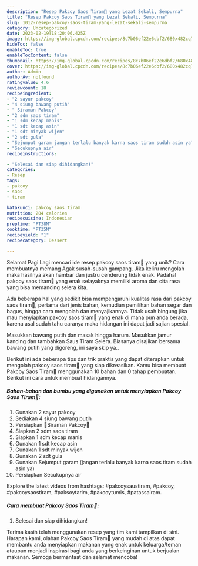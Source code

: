 ```yaml
---
description: "Resep Pakcoy Saos Tiram🥬 yang Lezat Sekali, Sempurna"
title: "Resep Pakcoy Saos Tiram🥬 yang Lezat Sekali, Sempurna"
slug: 1012-resep-pakcoy-saos-tiram-yang-lezat-sekali-sempurna
category: Uncategorized
date: 2023-02-19T18:20:06.425Z
image: https://img-global.cpcdn.com/recipes/8c7b06ef22e6dbf2/680x482cq70/pakcoy-saos-tiram-foto-resep-utama.jpg
hideToc: false
enableToc: true
enableTocContent: false
thumbnail: https://img-global.cpcdn.com/recipes/8c7b06ef22e6dbf2/680x482cq70/pakcoy-saos-tiram-foto-resep-utama.jpg
cover: https://img-global.cpcdn.com/recipes/8c7b06ef22e6dbf2/680x482cq70/pakcoy-saos-tiram-foto-resep-utama.jpg
author: Admin
authorAv: notfound
ratingvalue: 4.6
reviewcount: 18
recipeingredient:
- "2 sayur pakcoy"
- "4 siung bawang putih"
- " Siraman Pakcoy"
- "2 sdm saos tiram"
- "1 sdm kecap manis"
- "1 sdt kecap asin"
- "1 sdt minyak wijen"
- "2 sdt gula"
- "Sejumput garam jangan terlalu banyak karna saos tiram sudah asin ya"
- "Secukupnya air"
recipeinstructions:

- "Selesai dan siap dihidangkan!"
categories:
- Resep
tags:
- pakcoy
- saos
- tiram

katakunci: pakcoy saos tiram 
nutrition: 204 calories
recipecuisine: Indonesian
preptime: "PT38M"
cooktime: "PT35M"
recipeyield: "1"
recipecategory: Dessert

---
```



Selamat Pagi Lagi mencari ide resep pakcoy saos tiram🥬 yang unik? Cara membuatnya memang Agak susah-susah gampang. Jika keliru mengolah maka hasilnya akan hambar dan justru cenderung tidak enak. Padahal pakcoy saos tiram🥬 yang enak selayaknya memiliki aroma dan cita rasa yang bisa memancing selera kita.


Ada beberapa hal yang sedikit bisa mempengaruhi kualitas rasa dari pakcoy saos tiram🥬, pertama dari jenis bahan, kemudian pemilihan bahan segar dan bagus, hingga cara mengolah dan menyajikannya. Tidak usah bingung jika mau menyiapkan pakcoy saos tiram🥬 yang enak di mana pun anda berada, karena asal sudah tahu caranya maka hidangan ini dapat jadi sajian spesial.

Masukkan bawang putih dan masak hingga harum. Masukkan jamur kancing dan tambahkan Saus Tiram Selera. Biasanya disajikan bersama bawang putih yang digoreng, ini saya skip ya..


Berikut ini ada beberapa tips dan trik praktis yang dapat diterapkan untuk mengolah pakcoy saos tiram🥬 yang siap dikreasikan. Kamu bisa membuat Pakcoy Saos Tiram🥬 menggunakan 10 bahan dan 0 tahap pembuatan. Berikut ini cara untuk membuat hidangannya.

<!--inarticleads1-->

##### Bahan-bahan dan bumbu yang digunakan untuk menyiapkan Pakcoy Saos Tiram🥬:

1. Gunakan 2 sayur pakcoy
1. Sediakan 4 siung bawang putih
1. Persiapkan  🌼Siraman Pakcoy🌼
1. Siapkan 2 sdm saos tiram
1. Siapkan 1 sdm kecap manis
1. Gunakan 1 sdt kecap asin
1. Gunakan 1 sdt minyak wijen
1. Gunakan 2 sdt gula
1. Gunakan Sejumput garam (jangan terlalu banyak karna saos tiram sudah asin ya)
1. Persiapkan Secukupnya air


Explore the latest videos from hashtags: #pakcoysaustiram, #pakcoy, #pakcoysaostiram, #paksoytarim, #pakcoytumis, #patassairam. 

<!--inarticleads2-->

##### Cara membuat Pakcoy Saos Tiram🥬:


1. Selesai dan siap dihidangkan!



Terima kasih telah menggunakan resep yang tim kami tampilkan di sini. Harapan kami, olahan Pakcoy Saos Tiram🥬 yang mudah di atas dapat membantu anda menyiapkan makanan yang enak untuk keluarga/teman ataupun menjadi inspirasi bagi anda yang berkeinginan untuk berjualan makanan. Semoga bermanfaat dan selamat mencoba!
